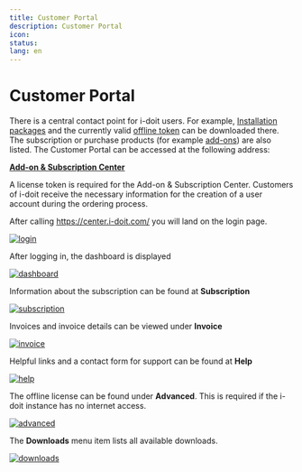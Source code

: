 ```yaml
---
title: Customer Portal
description: Customer Portal
icon:
status:
lang: en
---
```


# Customer Portal

There is a central contact point for i-doit users. For example, [Installation packages](../installation/index.md) and the currently valid [offline token](../maintenance-and-operation/licensing.md) can be downloaded there. The subscription or purchase products (for example [add-ons](../i-doit-add-ons/index.md)) are also listed. The Customer Portal can be accessed at the following address:

**[Add-on & Subscription Center](https://center.i-doit.com/)**

A license token is required for the Add-on & Subscription Center. Customers of i-doit receive the necessary information for the creation of a user account during the ordering process.

After calling <https://center.i-doit.com/> you will land on the login page.

[![login](../assets/images/en/system-administration/customer-portal/login.png)](../assets/images/en/system-administration/customer-portal/login.png)

After logging in, the dashboard is displayed

[![dashboard](../assets/images/en/system-administration/customer-portal/dashboard.png)](../assets/images/en/system-administration/customer-portal/dashboard.png)

Information about the subscription can be found at **Subscription**

[![subscription](../assets/images/en/system-administration/customer-portal/subscription.png)](../assets/images/en/system-administration/customer-portal/subscription.png)

Invoices and invoice details can be viewed under **Invoice**

[![invoice](../assets/images/en/system-administration/customer-portal/invoice.png)](../assets/images/en/system-administration/customer-portal/invoice.png)

Helpful links and a contact form for support can be found at **Help**

[![help](../assets/images/en/system-administration/customer-portal/help.png)](../assets/images/en/system-administration/customer-portal/help.png)

The offline license can be found under **Advanced**. This is required if the i-doit instance has no internet access.

[![advanced](../assets/images/en/system-administration/customer-portal/advanced.png)](../assets/images/en/system-administration/customer-portal/advanced.png)

The **Downloads** menu item lists all available downloads.

[![downloads](../assets/images/en/system-administration/customer-portal/downloads.png)](../assets/images/en/system-administration/customer-portal/downloads.png)
